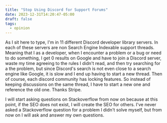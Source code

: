 ```yaml
---
title: "Stop Using Discord for Support Forums"
date: 2023-12-31T14:20:47-05:00
draft: false
tags:
  - opinion
---
```


As I sit here to type, I'm in 11 different Discord developer library servers. In each of these servers are non Search Engine Indexable support threads. Meaning that I as a developer, when I encounter a problem or a bug or need to do something, I get 0 results on Google and have to join a Discord server, waste my time agreeing to the rules I didn't read, and then try searching for a the problem, but since Discord's search is not even close to a search engine like Google, it is slow and I end up having to start a new thread. Then of course, each discord community has locking features. So instead of keeping discussions on the same thread, I have to start a new one and reference the old one. Thanks Stripe.

I will start asking questions on Stackoverflow from now on because at this point, if the SEO does not exist, I will create the SEO for others. I've never asked a Stackoverflow question for a problem I didn't solve myself, but from now on I will ask and answer my own questions.
